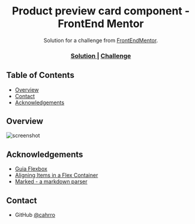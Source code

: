 <!-- Please update value in the {}  -->

<h1 align="center">Product preview card component - FrontEnd Mentor</h1>

<div align="center">
   Solution for a challenge from  <a href="https://www.frontendmentor.io" target="_blank">FrontEndMentor</a>.
</div>

<div align="center">
  <h3>
    <a href="https://cahrro.github.io/ProductPreview/">
      Solution
    </a>
    <span> | </span>
    <a href="https://www.frontendmentor.io/challenges/product-preview-card-component-GO7UmttRfa/hub">
      Challenge
    </a>
  </h3>
</div>

<!-- TABLE OF CONTENTS -->

## Table of Contents

- [Overview](#overview)
- [Contact](#contact)
- [Acknowledgements](#acknowledgements)

<!-- OVERVIEW -->

## Overview

![screenshot](resul.png)



## Acknowledgements

<!-- This section should list any articles or add-ons/plugins that helps you to complete the project. This is optional but it will help you in the future. For exmpale -->

- [Guia Flexbox](https://origamid.com/projetos/flexbox-guia-completo/)
- [Aligning Items in a Flex Container](https://developer.mozilla.org/pt-BR/docs/Web/CSS/CSS_flexible_box_layout/Aligning_items_in_a_flex_container)
- [Marked - a markdown parser](https://github.com/chjj/marked)

## Contact
- GitHub [@cahrro](https://github.com/cahrro)
